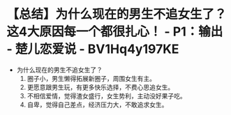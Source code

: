 # 【总结】为什么现在的男生不追女生了？这4大原因每一个都很扎心！ - P1：输出 - 楚儿恋爱说 - BV1Hq4y197KE

-   为什么现在的男生不追女生了？
    1.  圈子小，男生懒得拓展新圈子，周围女生有主。
    2.  更愿意跟男生玩，有更多快乐选择，不费心思追女生。
    3.  不相信爱情，觉得渣女盛行，女生势利，主动没好果子吃。
    4.  自卑，觉得自己差点，经济压力大，不敢追求女生。
